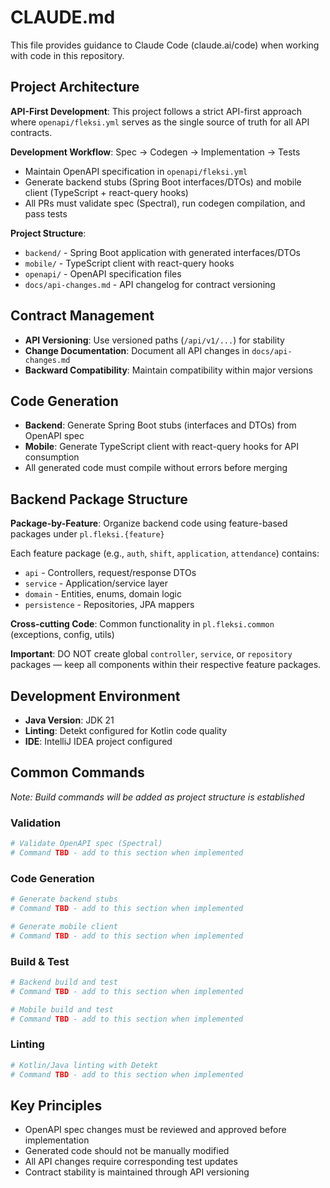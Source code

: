 # CLAUDE.md

This file provides guidance to Claude Code (claude.ai/code) when working with code in this repository.

## Project Architecture

**API-First Development**: This project follows a strict API-first approach where `openapi/fleksi.yml` serves as the single source of truth for all API contracts.

**Development Workflow**: Spec → Codegen → Implementation → Tests
- Maintain OpenAPI specification in `openapi/fleksi.yml`
- Generate backend stubs (Spring Boot interfaces/DTOs) and mobile client (TypeScript + react-query hooks)
- All PRs must validate spec (Spectral), run codegen compilation, and pass tests

**Project Structure**:
- `backend/` - Spring Boot application with generated interfaces/DTOs
- `mobile/` - TypeScript client with react-query hooks
- `openapi/` - OpenAPI specification files
- `docs/api-changes.md` - API changelog for contract versioning

## Contract Management

- **API Versioning**: Use versioned paths (`/api/v1/...`) for stability
- **Change Documentation**: Document all API changes in `docs/api-changes.md`
- **Backward Compatibility**: Maintain compatibility within major versions

## Code Generation

- **Backend**: Generate Spring Boot stubs (interfaces and DTOs) from OpenAPI spec
- **Mobile**: Generate TypeScript client with react-query hooks for API consumption
- All generated code must compile without errors before merging

## Backend Package Structure

**Package-by-Feature**: Organize backend code using feature-based packages under `pl.fleksi.{feature}`

Each feature package (e.g., `auth`, `shift`, `application`, `attendance`) contains:
- `api` - Controllers, request/response DTOs
- `service` - Application/service layer
- `domain` - Entities, enums, domain logic
- `persistence` - Repositories, JPA mappers

**Cross-cutting Code**: Common functionality in `pl.fleksi.common` (exceptions, config, utils)

**Important**: DO NOT create global `controller`, `service`, or `repository` packages — keep all components within their respective feature packages.

## Development Environment

- **Java Version**: JDK 21
- **Linting**: Detekt configured for Kotlin code quality
- **IDE**: IntelliJ IDEA project configured

## Common Commands

*Note: Build commands will be added as project structure is established*

### Validation
```bash
# Validate OpenAPI spec (Spectral)
# Command TBD - add to this section when implemented
```

### Code Generation
```bash
# Generate backend stubs
# Command TBD - add to this section when implemented

# Generate mobile client
# Command TBD - add to this section when implemented
```

### Build & Test
```bash
# Backend build and test
# Command TBD - add to this section when implemented

# Mobile build and test  
# Command TBD - add to this section when implemented
```

### Linting
```bash
# Kotlin/Java linting with Detekt
# Command TBD - add to this section when implemented
```

## Key Principles

- OpenAPI spec changes must be reviewed and approved before implementation
- Generated code should not be manually modified
- All API changes require corresponding test updates
- Contract stability is maintained through API versioning